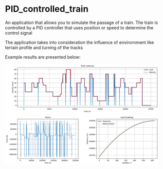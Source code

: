 # PID_controlled_train
An application that allows you to simulate the passage of a train. The train is controlled by a PID controller that uses position or speed to determine the control signal

The application takes into consideration the influence of envirornment like terrain profile and turning of the tracks

Example results are presented below:
<p align="center">
<img src="https://github.com/Arkenin/PID_controlled_train/blob/master/images/screen1.png?raw=true" width=1000>
</p>
